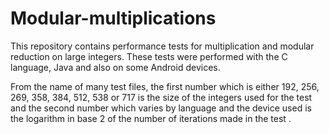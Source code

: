 # Modular-multiplications
This repository contains performance tests for multiplication and modular reduction on large integers.
These tests were performed with the C language, Java and also on some Android devices.

From the name of many test files, the first number which is either 192, 256, 269, 358, 384, 512, 538 or 717 is the size of the integers used for the test and the second number which varies by language and the device used is the logarithm in base 2 of the number of iterations made in the test .
